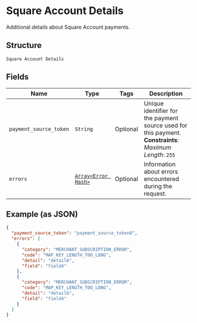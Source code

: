 
# Square Account Details

Additional details about Square Account payments.

## Structure

`Square Account Details`

## Fields

| Name | Type | Tags | Description |
|  --- | --- | --- | --- |
| `payment_source_token` | `String` | Optional | Unique identifier for the payment source used for this payment.<br>**Constraints**: *Maximum Length*: `255` |
| `errors` | [`Array<Error Hash>`](../../doc/models/error.md) | Optional | Information about errors encountered during the request. |

## Example (as JSON)

```json
{
  "payment_source_token": "payment_source_token8",
  "errors": [
    {
      "category": "MERCHANT_SUBSCRIPTION_ERROR",
      "code": "MAP_KEY_LENGTH_TOO_LONG",
      "detail": "detail6",
      "field": "field4"
    },
    {
      "category": "MERCHANT_SUBSCRIPTION_ERROR",
      "code": "MAP_KEY_LENGTH_TOO_LONG",
      "detail": "detail6",
      "field": "field4"
    }
  ]
}
```

